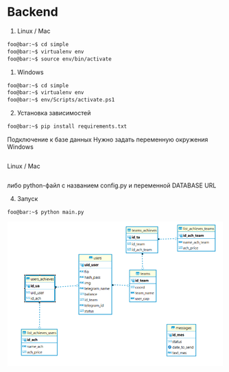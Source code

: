 # Backend


1. Linux / Mac
```bash
foo@bar:~$ cd simple
foo@bar:~$ virtualenv env
foo@bar:~$ source env/bin/activate
```

1. Windows
```bash
foo@bar:~$ cd simple
foo@bar:~$ virtualenv env
foo@bar:~$ env/Scripts/activate.ps1
```

2. Установка зависимостей
```bash
foo@bar:~$ pip install requirements.txt
```

Подключение к базе данных
Нужно задать переменную окружения 
Windows
```bash

```

Linux / Mac
```bash

```
либо python-файл c названием config.py и переменной DATABASE URL


4. Запуск
```bash
foo@bar:~$ python main.py
```

![Database](img/db.png)